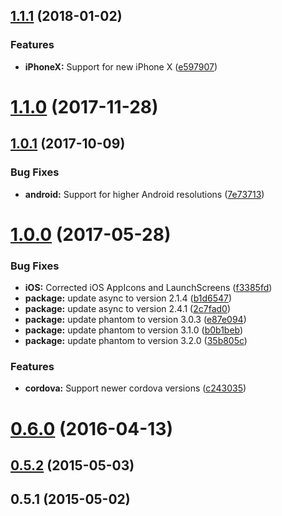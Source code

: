 <a name="1.1.1"></a>
## [1.1.1](https://github.com/hypery2k/cordova-media-generator/compare/v1.1.0...v1.1.1) (2018-01-02)


### Features

* **iPhoneX:** Support for new iPhone X ([e597907](https://github.com/hypery2k/cordova-media-generator/commit/e597907))



<a name="1.1.0"></a>
# [1.1.0](https://github.com/hypery2k/cordova-media-generator/compare/v1.0.1...v1.1.0) (2017-11-28)



<a name="1.0.1"></a>
## [1.0.1](https://github.com/hypery2k/cordova-media-generator/compare/v1.0.0...v1.0.1) (2017-10-09)


### Bug Fixes

* **android:** Support for higher Android resolutions ([7e73713](https://github.com/hypery2k/cordova-media-generator/commit/7e73713))



<a name="1.0.0"></a>
# [1.0.0](https://github.com/hypery2k/cordova-media-generator/compare/v0.6.0...v1.0.0) (2017-05-28)


### Bug Fixes

* **iOS:** Corrected iOS AppIcons and LaunchScreens ([f3385fd](https://github.com/hypery2k/cordova-media-generator/commit/f3385fd))
* **package:** update async to version 2.1.4 ([b1d6547](https://github.com/hypery2k/cordova-media-generator/commit/b1d6547))
* **package:** update async to version 2.4.1 ([2c7fad0](https://github.com/hypery2k/cordova-media-generator/commit/2c7fad0))
* **package:** update phantom to version 3.0.3 ([e87e094](https://github.com/hypery2k/cordova-media-generator/commit/e87e094))
* **package:** update phantom to version 3.1.0 ([b0b1beb](https://github.com/hypery2k/cordova-media-generator/commit/b0b1beb))
* **package:** update phantom to version 3.2.0 ([35b805c](https://github.com/hypery2k/cordova-media-generator/commit/35b805c))


### Features

* **cordova:** Support newer cordova versions ([c243035](https://github.com/hypery2k/cordova-media-generator/commit/c243035))



<a name="0.6.0"></a>
# [0.6.0](https://github.com/hypery2k/cordova-media-generator/compare/v0.5.2...v0.6.0) (2016-04-13)



<a name="0.5.2"></a>
## [0.5.2](https://github.com/hypery2k/cordova-media-generator/compare/v0.5.1...v0.5.2) (2015-05-03)



<a name="0.5.1"></a>
## 0.5.1 (2015-05-02)



